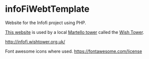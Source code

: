 # infoFiWebtTemplate
Website for the Infofi project using PHP.

[This website](http://infofi.wishtower.org.uk/) is used by a local [Martello tower](https://en.wikipedia.org/wiki/Martello_tower) called the [Wish Tower](http://www.wishtower.org.uk/about-the-wish-tower/).

http://infofi.wishtower.org.uk/

Font awesome icons where used. https://fontawesome.com/license